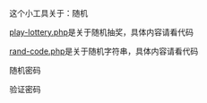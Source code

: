 
这个小工具关于：随机


[play-lottery.php](https://github.com/kamly/phptool/blob/master/随机/play-lottery.php)是关于随机抽奖，具体内容请看代码

[rand-code.php](https://github.com/kamly/phptool/blob/master/随机/play-lottery.php)是关于随机字符串，具体内容请看代码


随机密码

验证密码

